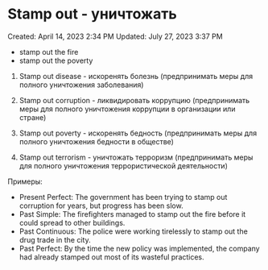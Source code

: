 # Stamp out - уничтожать

Created: April 14, 2023 2:34 PM
Updated: July 27, 2023 3:37 PM

- stamp out the fire
- stamp out the poverty

1. Stamp out disease - искоренять болезнь (предпринимать меры для полного уничтожения заболевания)

2. Stamp out corruption - ликвидировать коррупцию (предпринимать меры для полного уничтожения коррупции в организации или стране)

3. Stamp out poverty - искоренять бедность (предпринимать меры для полного уничтожения бедности в обществе)

4. Stamp out terrorism - уничтожать терроризм (предпринимать меры для полного уничтожения террористической деятельности)

Примеры:

- Present Perfect: The government has been trying to stamp out corruption for years, but progress has been slow.
- Past Simple: The firefighters managed to stamp out the fire before it could spread to other buildings.
- Past Continuous: The police were working tirelessly to stamp out the drug trade in the city.
- Past Perfect: By the time the new policy was implemented, the company had already stamped out most of its wasteful practices.